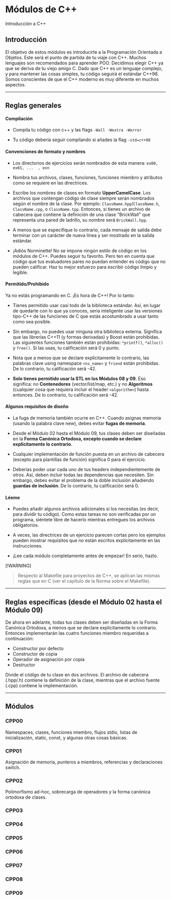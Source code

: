 # Módulos de C++

Introducción a C++

## Introducción

El objetivo de estos módulos es introducirte a la Programación Orientada a Objetos. Este será el punto de partida de tu viaje con C++. Muchos lenguajes son recomendados para aprender POO. Decidimos elegir C++ ya que se deriva de tu viejo amigo C. Dado que C++ es un lenguaje complejo, y para mantener las cosas simples, tu código seguirá el estándar C++98. Somos conscientes de que el C++ moderno es muy diferente en muchos aspectos.

---

## Reglas generales

#### Compilación

- Compila tu código con c++ y las flags `-Wall -Wextra -Werror`

- Tu código debería seguir compilando si añades la flag `-std=c++98`

#### Convenciones de formato y nombres

- Los directorios de ejercicios serán nombrados de esta manera: `ex00, ex01, ...  , exn`

- Nombra tus archivos, clases, funciones, funciones miembro y atributos como se requiere en las directrices.

- Escribe los nombres de clases en formato **UpperCamelCase**. Los archivos que contengan código de clase siempre serán nombrados según el nombre de la clase. Por ejemplo:
`ClassName.hpp`/`ClassName.h`, `ClassName.cpp`, o `ClassName.tpp`. Entonces, si tienes un archivo de cabecera que contiene la definición de una clase "BrickWall" que representa una pared de ladrillo, su nombre será `BrickWall.hpp`.

- A menos que se especifique lo contrario, cada mensaje de salida debe terminar con un carácter de nueva línea y ser mostrado en la salida estándar.

- ¡Adiós Norminette! No se impone ningún estilo de código en los módulos de C++. Puedes seguir tu favorito. Pero ten en cuenta que código que tus evaluadores pares no puedan entender es código que no pueden calificar. Haz tu mejor esfuerzo para escribir código limpio y legible.

#### Permitido/Prohibido

Ya no estás programando en C. ¡Es hora de C++! Por lo tanto:

- Tienes permitido usar casi todo de la biblioteca estándar. Así, en lugar de quedarte con lo que ya conoces, sería inteligente usar las versiones tipo-C++ de las funciones de C que estás acostumbrado a usar tanto como sea posible.

- Sin embargo, no puedes usar ninguna otra biblioteca externa. Significa que las librerías C++11 (y formas derivadas) y Boost están prohibidas. Las siguientes funciones también están prohibidas: `*printf()`, `*alloc()` y `free()`. Si las usas, tu calificación será 0 y punto.

- Nota que a menos que se declare explícitamente lo contrario, las palabras clave using namespace `<ns_name>` y `friend` están prohibidas. De lo contrario, tu calificación será -42.

- **Solo tienes permitido usar la STL en los Módulos 08 y 09**. Eso significa: no **Contenedores** (vector/list/map, etc.) y no **Algoritmos** (cualquier cosa que requiera incluir el header `<algorithm>`) hasta entonces. De lo contrario, tu calificación será -42.

#### Algunos requisitos de diseño

- La fuga de memoria también ocurre en C++. Cuando asignas memoria (usando la palabra clave new), debes evitar **fugas de memoria**.

- Desde el Módulo 02 hasta el Módulo 09, tus clases deben ser diseñadas en la **Forma Canónica Ortodoxa, excepto cuando se declare explícitamente lo contrario**.

- Cualquier implementación de función puesta en un archivo de cabecera (excepto para plantillas de función) significa 0 para el ejercicio.

- Deberías poder usar cada uno de tus headers independientemente de otros. Así, deben incluir todas las dependencias que necesiten. Sin embargo, debes evitar el problema de la doble inclusión añadiendo **guardas de inclusión**. De lo contrario, tu calificación será 0.

#### Léeme

- Puedes añadir algunos archivos adicionales si los necesitas (es decir, para dividir tu código). Como estas tareas no son verificadas por un programa, siéntete libre de hacerlo mientras entregues los archivos obligatorios.

- A veces, las directrices de un ejercicio parecen cortas pero los ejemplos pueden mostrar requisitos que no están escritos explícitamente en las instrucciones.

- ¡Lee cada módulo completamente antes de empezar! En serio, hazlo.

[!WARNING]
> Respecto al Makefile para proyectos de C++, se aplican las mismas reglas que en C (ver el capítulo de la Norma sobre el Makefile).

---

## Reglas específicas (desde el Módulo 02 hasta el Módulo 09)

De ahora en adelante, todas tus clases deben ser diseñadas en la Forma Canónica Ortodoxa, a menos que se declare explícitamente lo contrario. Entonces implementarán las cuatro funciones miembro requeridas a continuación:

- Constructor por defecto
- Constructor de copia
- Operador de asignación por copia
- Destructor

Divide el código de tu clase en dos archivos. El archivo de cabecera (.hpp/.h) contiene la definición de la clase, mientras que el archivo fuente (.cpp) contiene la implementación.

---

## Módulos

### CPP00

Namespaces, clases, funciones miembro, flujos stdio, listas de inicialización, static, const, y algunas otras cosas básicas.

### CPP01

Asignación de memoria, punteros a miembros, referencias y declaraciones switch.

### CPP02

Polimorfismo ad-hoc, sobrecarga de operadores y la forma canónica ortodoxa de clases.

### CPP03
### CPP04
### CPP05
### CPP06
### CPP07
### CPP08
### CPP09
